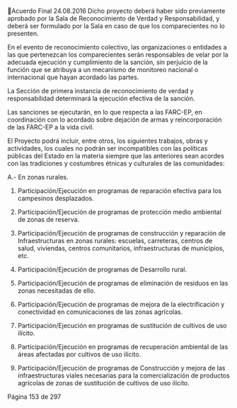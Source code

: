 Acuerdo Final 
24.08.2016 
Dicho  proyecto  deberá  haber  sido  previamente  aprobado  por  la  Sala  de  Reconocimiento  de  Verdad  y 
Responsabilidad, y deberá ser formulado por la Sala en caso de que los comparecientes no lo presenten. 
 
En  el  evento  de  reconocimiento  colectivo,  las  organizaciones  o  entidades  a  las  que  pertenezcan  los 
comparecientes serán responsables de velar por la adecuada ejecución y cumplimiento de la sanción, sin 
perjuicio de la función que se atribuya a un mecanismo de monitoreo nacional o internacional que hayan 
acordado las partes. 
 
La Sección de primera instancia de reconocimiento de verdad y responsabilidad determinará la ejecución 
efectiva de la sanción.  
 
Las sanciones se ejecutarán, en lo que respecta a las FARC-EP, en coordinación con lo acordado sobre 
dejación de armas y reincorporación de las FARC-EP a la vida civil. 
 
El Proyecto podrá incluir, entre otros, los siguientes trabajos, obras y actividades, los cuales no podrán ser 
incompatibles con las políticas públicas del Estado en la materia siempre que las anteriores sean acordes 
con las tradiciones y costumbres étnicas y culturales de las comunidades:  
 
A.- En zonas rurales. 
 
1. Participación/Ejecución  en  programas  de  reparación  efectiva  para  los  campesinos 
desplazados. 
 
2. Participación/Ejecución de programas de protección medio ambiental de zonas de reserva. 
 
3. Participación/Ejecución de programas de construcción y reparación de Infraestructuras en 
zonas  rurales:  escuelas,  carreteras,  centros  de  salud,  viviendas,  centros  comunitarios, 
infraestructuras de municipios, etc. 
 
4. Participación/Ejecución de programas de Desarrollo rural. 
 
5. Participación/Ejecución de programas de eliminación de residuos en las zonas necesitadas de 
ello. 
 
6. Participación/Ejecución  de  programas  de  mejora  de  la  electrificación  y  conectividad  en 
comunicaciones de las zonas agrícolas. 
 
7. Participación/Ejecución en programas de sustitución de cultivos de uso ilícito.  
 
8. Participación/Ejecución en programas de recuperación ambiental de las áreas afectadas por 
cultivos de uso ilícito. 
 
9. Participación/Ejecución de programas de Construcción y mejora de las infraestructuras viales 
necesarias para la comercialización de productos agrícolas de zonas de sustitución de cultivos 
de uso ilícito. 
 
 
Página 153 de 297 
 


